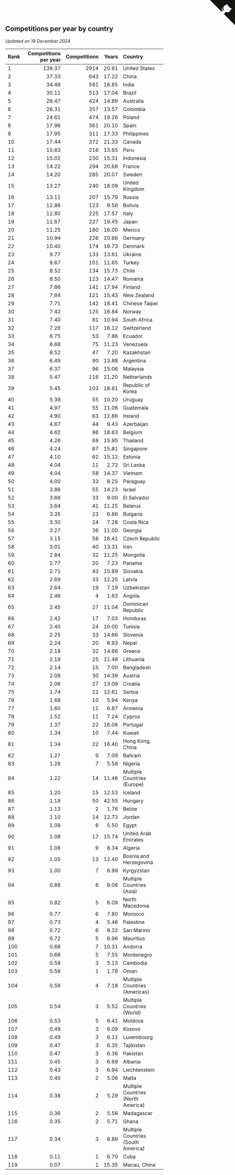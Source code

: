 ## Competitions per year by country

*Updated on 19 December 2024*

| Rank | Competitions per year | Competitions | Years | Country |
| :--- | ---: | ---: | ---: | :--- |
| 1 | 139.37 | 2914 | 20.91 | United States |
| 2 | 37.33 | 643 | 17.22 | China |
| 3 | 34.49 | 581 | 16.85 | India |
| 4 | 30.11 | 513 | 17.04 | Brazil |
| 5 | 28.47 | 424 | 14.89 | Australia |
| 6 | 26.31 | 357 | 13.57 | Colombia |
| 7 | 24.61 | 474 | 19.26 | Poland |
| 8 | 17.96 | 361 | 20.10 | Spain |
| 9 | 17.95 | 311 | 17.33 | Philippines |
| 10 | 17.44 | 372 | 21.33 | Canada |
| 11 | 15.83 | 216 | 13.65 | Peru |
| 12 | 15.02 | 230 | 15.31 | Indonesia |
| 13 | 14.22 | 294 | 20.68 | France |
| 14 | 14.20 | 285 | 20.07 | Sweden |
| 15 | 13.27 | 240 | 18.09 | United Kingdom |
| 16 | 13.11 | 207 | 15.79 | Russia |
| 17 | 12.86 | 123 | 9.56 | Bolivia |
| 18 | 12.80 | 225 | 17.57 | Italy |
| 19 | 11.67 | 227 | 19.45 | Japan |
| 20 | 11.25 | 180 | 16.00 | Mexico |
| 21 | 10.94 | 226 | 20.66 | Germany |
| 22 | 10.40 | 174 | 16.73 | Denmark |
| 23 | 9.77 | 133 | 13.61 | Ukraine |
| 24 | 8.67 | 101 | 11.65 | Turkey |
| 25 | 8.52 | 134 | 15.73 | Chile |
| 26 | 8.50 | 123 | 14.47 | Romania |
| 27 | 7.86 | 141 | 17.94 | Finland |
| 28 | 7.84 | 121 | 15.43 | New Zealand |
| 29 | 7.71 | 142 | 18.41 | Chinese Taipei |
| 30 | 7.42 | 125 | 16.84 | Norway |
| 31 | 7.40 | 81 | 10.94 | South Africa |
| 32 | 7.26 | 117 | 16.12 | Switzerland |
| 33 | 6.75 | 53 | 7.86 | Ecuador |
| 34 | 6.68 | 75 | 11.23 | Venezuela |
| 35 | 6.52 | 47 | 7.20 | Kazakhstan |
| 36 | 6.49 | 90 | 13.88 | Argentina |
| 37 | 6.37 | 96 | 15.06 | Malaysia |
| 38 | 5.47 | 116 | 21.20 | Netherlands |
| 39 | 5.45 | 103 | 18.91 | Republic of Korea |
| 40 | 5.39 | 55 | 10.20 | Uruguay |
| 41 | 4.97 | 55 | 11.06 | Guatemala |
| 42 | 4.90 | 63 | 12.86 | Ireland |
| 43 | 4.67 | 44 | 9.43 | Azerbaijan |
| 44 | 4.62 | 86 | 18.63 | Belgium |
| 45 | 4.26 | 68 | 15.95 | Thailand |
| 46 | 4.24 | 67 | 15.81 | Singapore |
| 47 | 4.10 | 62 | 15.12 | Estonia |
| 48 | 4.04 | 11 | 2.72 | Sri Lanka |
| 49 | 4.04 | 58 | 14.37 | Vietnam |
| 50 | 4.00 | 33 | 8.25 | Paraguay |
| 51 | 3.86 | 55 | 14.23 | Israel |
| 52 | 3.66 | 33 | 9.00 | El Salvador |
| 53 | 3.64 | 41 | 11.25 | Belarus |
| 54 | 3.35 | 23 | 6.86 | Bulgaria |
| 55 | 3.30 | 24 | 7.28 | Costa Rica |
| 56 | 3.27 | 36 | 11.00 | Georgia |
| 57 | 3.15 | 58 | 18.41 | Czech Republic |
| 58 | 3.01 | 40 | 13.31 | Iran |
| 59 | 2.84 | 32 | 11.25 | Mongolia |
| 60 | 2.77 | 20 | 7.23 | Panama |
| 61 | 2.71 | 43 | 15.89 | Slovakia |
| 62 | 2.69 | 33 | 12.25 | Latvia |
| 63 | 2.64 | 19 | 7.19 | Uzbekistan |
| 64 | 2.46 | 4 | 1.63 | Angola |
| 65 | 2.45 | 27 | 11.04 | Dominican Republic |
| 66 | 2.42 | 17 | 7.03 | Honduras |
| 67 | 2.40 | 24 | 10.00 | Tunisia |
| 68 | 2.25 | 33 | 14.66 | Slovenia |
| 69 | 2.24 | 20 | 8.93 | Nepal |
| 70 | 2.18 | 32 | 14.66 | Greece |
| 71 | 2.18 | 25 | 11.48 | Lithuania |
| 72 | 2.14 | 15 | 7.00 | Bangladesh |
| 73 | 2.08 | 30 | 14.39 | Austria |
| 74 | 2.06 | 27 | 13.09 | Croatia |
| 75 | 1.74 | 22 | 12.61 | Serbia |
| 76 | 1.68 | 10 | 5.94 | Kenya |
| 77 | 1.60 | 11 | 6.87 | Armenia |
| 78 | 1.52 | 11 | 7.24 | Cyprus |
| 79 | 1.37 | 22 | 16.06 | Portugal |
| 80 | 1.34 | 10 | 7.44 | Kuwait |
| 81 | 1.34 | 22 | 16.40 | Hong Kong, China |
| 82 | 1.27 | 9 | 7.09 | Bahrain |
| 83 | 1.26 | 7 | 5.58 | Nigeria |
| 84 | 1.22 | 14 | 11.46 | Multiple Countries (Europe) |
| 85 | 1.20 | 15 | 12.53 | Iceland |
| 86 | 1.18 | 50 | 42.55 | Hungary |
| 87 | 1.13 | 2 | 1.76 | Belize |
| 88 | 1.10 | 14 | 12.73 | Jordan |
| 89 | 1.09 | 6 | 5.50 | Egypt |
| 90 | 1.08 | 17 | 15.74 | United Arab Emirates |
| 91 | 1.08 | 9 | 8.34 | Algeria |
| 92 | 1.05 | 13 | 12.40 | Bosnia and Herzegovina |
| 93 | 1.00 | 7 | 6.99 | Kyrgyzstan |
| 94 | 0.88 | 8 | 9.06 | Multiple Countries (Asia) |
| 95 | 0.82 | 5 | 6.09 | North Macedonia |
| 96 | 0.77 | 6 | 7.80 | Morocco |
| 97 | 0.73 | 4 | 5.46 | Palestine |
| 98 | 0.72 | 6 | 8.32 | San Marino |
| 99 | 0.72 | 5 | 6.96 | Mauritius |
| 100 | 0.68 | 7 | 10.31 | Andorra |
| 101 | 0.66 | 5 | 7.55 | Montenegro |
| 102 | 0.58 | 3 | 5.13 | Cambodia |
| 103 | 0.56 | 1 | 1.78 | Oman |
| 104 | 0.56 | 4 | 7.18 | Multiple Countries (Americas) |
| 105 | 0.54 | 3 | 5.52 | Multiple Countries (World) |
| 106 | 0.53 | 5 | 9.41 | Moldova |
| 107 | 0.49 | 3 | 6.09 | Kosovo |
| 108 | 0.49 | 3 | 6.11 | Luxembourg |
| 109 | 0.47 | 3 | 6.35 | Tajikistan |
| 110 | 0.47 | 3 | 6.36 | Pakistan |
| 111 | 0.45 | 3 | 6.69 | Albania |
| 112 | 0.43 | 3 | 6.94 | Liechtenstein |
| 113 | 0.40 | 2 | 5.06 | Malta |
| 114 | 0.38 | 2 | 5.29 | Multiple Countries (North America) |
| 115 | 0.36 | 2 | 5.56 | Madagascar |
| 116 | 0.35 | 2 | 5.71 | Ghana |
| 117 | 0.34 | 3 | 8.89 | Multiple Countries (South America) |
| 118 | 0.11 | 1 | 8.70 | Cuba |
| 119 | 0.07 | 1 | 15.35 | Macau, China |


<a href="https://github.com/JustinTimeCuber/wca_statistics" class="github-corner" aria-label="View source on Github"><svg width="80" height="80" viewBox="0 0 250 250" style="fill:#151513; color:#fff; position: absolute; top: 0; border: 0; right: 0;" aria-hidden="true"><path d="M0,0 L115,115 L130,115 L142,142 L250,250 L250,0 Z"></path><path d="M128.3,109.0 C113.8,99.7 119.0,89.6 119.0,89.6 C122.0,82.7 120.5,78.6 120.5,78.6 C119.2,72.0 123.4,76.3 123.4,76.3 C127.3,80.9 125.5,87.3 125.5,87.3 C122.9,97.6 130.6,101.9 134.4,103.2" fill="currentColor" style="transform-origin: 130px 106px;" class="octo-arm"></path><path d="M115.0,115.0 C114.9,115.1 118.7,116.5 119.8,115.4 L133.7,101.6 C136.9,99.2 139.9,98.4 142.2,98.6 C133.8,88.0 127.5,74.4 143.8,58.0 C148.5,53.4 154.0,51.2 159.7,51.0 C160.3,49.4 163.2,43.6 171.4,40.1 C171.4,40.1 176.1,42.5 178.8,56.2 C183.1,58.6 187.2,61.8 190.9,65.4 C194.5,69.0 197.7,73.2 200.1,77.6 C213.8,80.2 216.3,84.9 216.3,84.9 C212.7,93.1 206.9,96.0 205.4,96.6 C205.1,102.4 203.0,107.8 198.3,112.5 C181.9,128.9 168.3,122.5 157.7,114.1 C157.9,116.9 156.7,120.9 152.7,124.9 L141.0,136.5 C139.8,137.7 141.6,141.9 141.8,141.8 Z" fill="currentColor" class="octo-body"></path></svg></a><style>.github-corner:hover .octo-arm{animation:octocat-wave 560ms ease-in-out}@keyframes octocat-wave{0%,100%{transform:rotate(0)}20%,60%{transform:rotate(-25deg)}40%,80%{transform:rotate(10deg)}}@media (max-width:500px){.github-corner:hover .octo-arm{animation:none}.github-corner .octo-arm{animation:octocat-wave 560ms ease-in-out}}</style>
